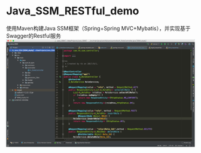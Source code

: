 # Java_SSM_RESTful_demo
使用Maven构建Java SSM框架（Spring+Spring MVC+Mybatis），并实现基于Swagger的Restful服务<br /> 
![](https://github.com/MagicTK/Java_SSM_RESTful/blob/master/ScreenShot1.jpg)
